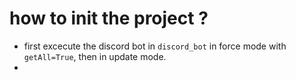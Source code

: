 # how to init the project ?

- first excecute the discord bot in `discord_bot` in force mode with `getAll=True`, then in update mode.
-